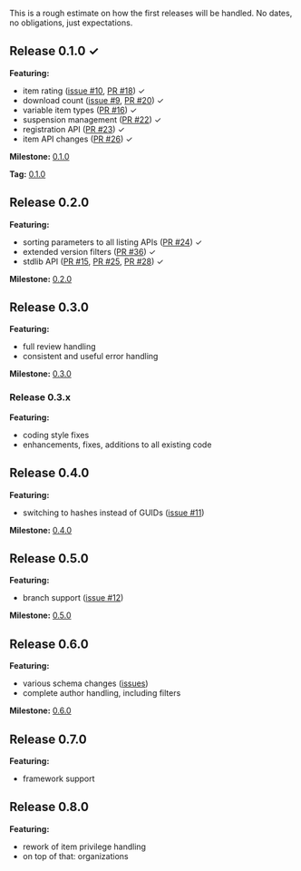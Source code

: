 This is a rough estimate on how the first releases will be handled. No dates, no obligations, just expectations.

## Release 0.1.0 &#x2713;
**Featuring:**
* item rating ([issue #10](http://github.com/maul-esel/ALD-API/issues/10), [PR #18](http://github.com/maul-esel/ALD-API/pull/18)) &#x2713;
* download count ([issue #9](http://github.com/maul-esel/ALD-API/issues/9), [PR #20](http://github.com/maul-esel/ALD-API/pull/20)) &#x2713;
* variable item types ([PR #16](http://github.com/maul-esel/ALD-API/pull/16)) &#x2713;
* suspension management ([PR #22](http://github.com/maul-esel/ALD-API/pull/22)) &#x2713;
* registration API ([PR #23](http://github.com/maul-esel/ALD-API/pull/23)) &#x2713;
* item API changes ([PR #26](https://github.com/maul-esel/ALD-API/pull/26)) &#x2713;

**Milestone:** [0.1.0](https://github.com/maul-esel/ALD-API/issues/milestones)

**Tag:** [0.1.0](https://github.com/maul-esel/ALD-API/tree/0.1.0)

## Release 0.2.0
**Featuring:**
* sorting parameters to all listing APIs ([PR #24](http://github.com/maul-esel/ALD-API/pull/24)) &#x2713;
* extended version filters ([PR #36](http://github.com/maul-esel/ALD-API/pull/36)) &#x2713;
* stdlib API ([PR #15](http://github.com/maul-esel/ALD-API/pull/15), [PR #25](http://github.com/maul-esel/ALD-API/pull/25), [PR #28](http://github.com/maul-esel/ALD-API/pull/28)) &#x2713;

**Milestone:**
[0.2.0](https://github.com/maul-esel/ALD-API/issues/milestones)

## Release 0.3.0
**Featuring:**
* full review handling
* consistent and useful error handling

**Milestone:** [0.3.0](https://github.com/maul-esel/ALD-API/issues/milestones)

### Release 0.3.x
**Featuring:**
* coding style fixes
* enhancements, fixes, additions to all existing code

## Release 0.4.0
**Featuring:**
* switching to hashes instead of GUIDs ([issue #11](http://github.com/maul-esel/ALD-API/issues/11))

**Milestone:** [0.4.0](https://github.com/maul-esel/ALD-API/issues/milestones)

## Release 0.5.0
**Featuring:**
* branch support ([issue #12](http://github.com/maul-esel/ALD-API/issues/12))

**Milestone:** [0.5.0](https://github.com/maul-esel/ALD-API/issues/milestones)

## Release 0.6.0
**Featuring:**
* various schema changes ([issues](http://github.com/maul-esel/ALD-API/issues?labels=schema&state=open))
* complete author handling, including filters

**Milestone:** [0.6.0](https://github.com/maul-esel/ALD-API/issues/milestones)

## Release 0.7.0
**Featuring:**
* framework support

## Release 0.8.0
**Featuring:**
* rework of item privilege handling
* on top of that: organizations